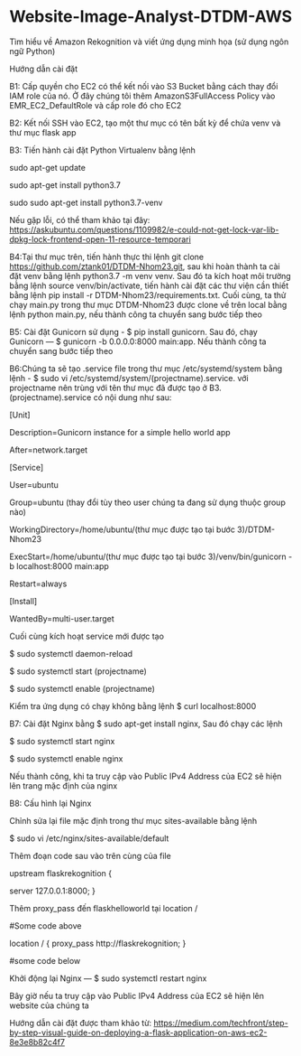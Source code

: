 # Website-Image-Analyst-DTDM-AWS

Tìm hiểu về Amazon Rekognition và viết ứng dụng minh họa (sử dụng ngôn ngữ Python)

Hướng dẫn cài đặt

B1: Cấp quyền cho EC2 có thể kết nối vào S3 Bucket bằng cách thay đổi IAM role của nó. Ở đây chúng tôi thêm AmazonS3FullAccess Policy vào EMR_EC2_DefaultRole và cấp role đó cho EC2

B2: Kết nối SSH vào EC2, tạo một thư mục có tên bất kỳ để chứa venv và thư mục flask app

B3: Tiến hành cài đặt Python Virtualenv bằng lệnh

sudo apt-get update

sudo apt-get install python3.7

sudo sudo apt-get install python3.7-venv

Nếu gặp lỗi, có thể tham khảo tại đây: https://askubuntu.com/questions/1109982/e-could-not-get-lock-var-lib-dpkg-lock-frontend-open-11-resource-temporari

B4:Tại thư mục trên, tiến hành thực thi lệnh git clone https://github.com/ztank01/DTDM-Nhom23.git, sau khi hoàn thành ta cài đặt venv bằng lệnh python3.7 -m venv venv. Sau đó ta kích hoạt môi trường bằng lệnh source venv/bin/activate, tiến hành cài đặt các thư viện cần thiết bằng lệnh pip install -r DTDM-Nhom23/requirements.txt. Cuối cùng, ta thử chạy main.py trong thư mục DTDM-Nhom23 được clone về trên local bằng lệnh python main.py, nếu thành công ta chuyển sang bước tiếp theo

B5: Cài đặt Gunicorn sử dụng - $ pip install gunicorn. Sau đó, chạy Gunicorn — $ gunicorn -b 0.0.0.0:8000 main:app. Nếu thành công ta chuyển sang bước tiếp theo

B6:Chúng ta sẽ tạo .service file trong thư mục /etc/systemd/system bằng lệnh - $ sudo vi /etc/systemd/system/(projectname).service. với projectname nên trùng với tên thư mục đã được tạo ở B3. (projectname).service có nội dung như sau:

[Unit]

Description=Gunicorn instance for a simple hello world app

After=network.target


[Service]

User=ubuntu

Group=ubuntu (thay đổi tùy theo user chúng ta đang sử dụng thuộc group nào)

WorkingDirectory=/home/ubuntu/(thư mục được tạo tại bước 3)/DTDM-Nhom23

ExecStart=/home/ubuntu/(thư mục được tạo tại bước 3)/venv/bin/gunicorn -b localhost:8000 main:app

Restart=always

[Install]

WantedBy=multi-user.target

Cuối cùng kích hoạt service mới được tạo

$ sudo systemctl daemon-reload

$ sudo systemctl start (projectname)

$ sudo systemctl enable (projectname)

Kiểm tra ứng dụng có chạy không bằng lệnh $ curl localhost:8000

B7: Cài đặt Nginx bằng $ sudo apt-get install nginx, Sau đó chạy các lệnh

$ sudo systemctl start nginx

$ sudo systemctl enable nginx

Nếu thành công, khi ta truy cập vào Public IPv4 Address của EC2 sẽ hiện lên trang mặc định của nginx

B8: Cấu hình lại Nginx

Chỉnh sửa lại file mặc định trong thư mục sites-available bằng lệnh

$ sudo vi /etc/nginx/sites-available/default

Thêm đoạn code sau vào trên cùng của file

upstream flaskrekognition {

server 127.0.0.1:8000;
}

Thêm proxy_pass đến flaskhelloworld tại location /

#Some code above

location / {
proxy_pass http://flaskrekognition;
}

#some code below

Khởi động lại Nginx — $ sudo systemctl restart nginx

Bây giờ nếu ta truy cập vào Public IPv4 Address của EC2 sẽ hiện lên website của chúng ta

Hướng dẫn cài đặt được tham khảo từ: https://medium.com/techfront/step-by-step-visual-guide-on-deploying-a-flask-application-on-aws-ec2-8e3e8b82c4f7
